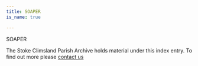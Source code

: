 ```yaml
---
title: SOAPER
is_name: true

---
```


SOAPER


The Stoke Climsland Parish Archive holds material under this index entry. To find out more please [contact us](/contact/)
